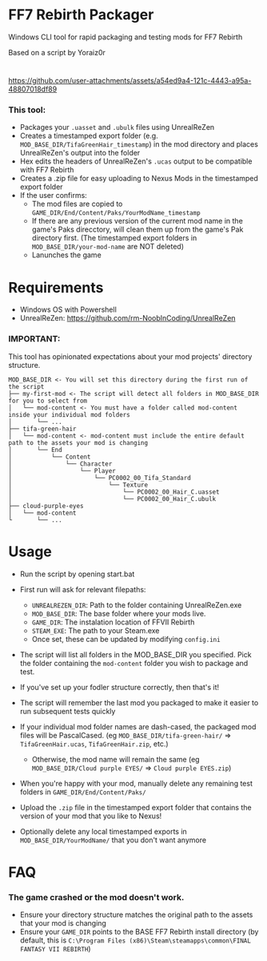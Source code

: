 # FF7 Rebirth Packager

Windows CLI tool for rapid packaging and testing mods for FF7 Rebirth

Based on a script by Yoraiz0r
#
 
https://github.com/user-attachments/assets/a54ed9a4-121c-4443-a95a-48807018df89


### This tool:

- Packages your `.uasset` and `.ubulk` files using UnrealReZen
- Creates a timestamped export folder (e.g.
  `MOD_BASE_DIR/TifaGreenHair_timestamp`) in the mod directory and places
  UnrealReZen's output into the folder
- Hex edits the headers of UnrealReZen's `.ucas` output to be compatible with
  FF7 Rebirth
- Creates a .zip file for easy uploading to Nexus Mods in the timestamped export
  folder
- If the user confirms:
  - The mod files are copied to
    `GAME_DIR/End/Content/Paks/YourModName_timestamp`
  - If there are any previous version of the current mod name in the game's Paks
    direcctory, will clean them up from the game's Pak directory first. (The
    timestamped export folders in `MOD_BASE_DIR/your-mod-name` are NOT deleted)
  - Lanunches the game

# Requirements

- Windows OS with Powershell
- UnrealReZen: https://github.com/rm-NoobInCoding/UnrealReZen

### IMPORTANT:

This tool has opinionated expectations about your mod projects' directory
structure.

```
MOD_BASE_DIR <- You will set this directory during the first run of the script
├── my-first-mod <- The script will detect all folders in MOD_BASE_DIR for you to select from
│   └── mod-content <- You must have a folder called mod-content inside your individual mod folders
│       └── ...
├── tifa-green-hair
│   └── mod-content <- mod-content must include the entire default path to the assets your mod is changing
│       └── End
│           └── Content
│               └── Character
│                   └── Player
│                       └── PC0002_00_Tifa_Standard
│                           └── Texture
│                               └── PC0002_00_Hair_C.uasset
│                               └── PC0002_00_Hair_C.ubulk
├── cloud-purple-eyes
│   └── mod-content
└       └── ...
```

# Usage

- Run the script by opening start.bat

- First run will ask for relevant filepaths:

  - `UNREALREZEN_DIR`: Path to the folder containing UnrealReZen.exe
  - `MOD_BASE_DIR`: The base folder where your mods live.
  - `GAME_DIR`: The instalation location of FFVII Rebirth
  - `STEAM_EXE`: The path to your Steam.exe
  - Once set, these can be updated by modifying `config.ini`

- The script will list all folders in the MOD_BASE_DIR you specified. Pick the
  folder containing the `mod-content` folder you wish to package and test.
- If you've set up your fodler structure correctly, then that's it!
- The script will remember the last mod you packaged to make it easier to run
  subsequent tests quickly
- If your individual mod folder names are dash-cased, the packaged mod files
  will be PascalCased. (eg `MOD_BASE_DIR/tifa-green-hair/` =>
  `TifaGreenHair.ucas`, `TifaGreenHair.zip`, etc.)

  - Otherwise, the mod name will remain the same (eg
    `MOD_BASE_DIR/Cloud purple EYES/` => `Cloud purple EYES.zip`)

- When you're happy with your mod, manually delete any remaining test folders in
  `GAME_DIR/End/Content/Paks/`
- Upload the `.zip` file in the timestamped export folder that contains the
  version of your mod that you like to Nexus!
- Optionally delete any local timestamped exports in `MOD_BASE_DIR/YourModName/`
  that you don't want anymore

# FAQ

### The game crashed or the mod doesn't work.

- Ensure your directory structure matches the original path to the assets that
  your mod is changing
- Ensure your `GAME_DIR` points to the BASE FF7 Rebirth install directory (by
  default, this is
  `C:\Program Files (x86)\Steam\steamapps\common\FINAL FANTASY VII REBIRTH`)
